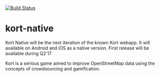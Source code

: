 [![Build Status](https://travis-ci.org/kort/kort-native.svg?branch=master)](https://travis-ci.org/kort/kort-native)
# kort-native
Kort Native will be the next iteration of the known Kort webapp. It will available on Android and iOS as a native version.
First release will be available during Q2'17

Kort is a serious game aimed to improve OpenStreetMap data using the concepts of crowdsourcing and gamification.
